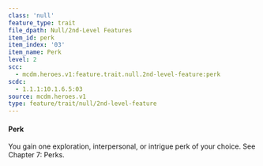 ```yaml
---
class: 'null'
feature_type: trait
file_dpath: Null/2nd-Level Features
item_id: perk
item_index: '03'
item_name: Perk
level: 2
scc:
  - mcdm.heroes.v1:feature.trait.null.2nd-level-feature:perk
scdc:
  - 1.1.1:10.1.6.5:03
source: mcdm.heroes.v1
type: feature/trait/null/2nd-level-feature
---
```


#### Perk

You gain one exploration, interpersonal, or intrigue perk of your choice. See Chapter 7: Perks.
